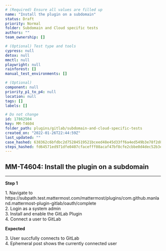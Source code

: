 ```yaml
---
# (Required) Ensure all values are filled up
name: "Install the plugin on a subdomain"
status: Draft
priority: Normal
folder: Subdomain and Cloud specific tests
authors: ""
team_ownership: []

# (Optional) Test type and tools
cypress: null
detox: null
mmctl: null
playwright: null
rainforest: []
manual_test_environments: []

# (Optional)
component: null
priority_p1_to_p4: null
location: null
tags: []
labels: []

# Do not change
id: 17862504
key: MM-T4604
folder_path: plugins/gitlab/subdomain-and-cloud-specific-tests
created_on: "2022-01-26T22:44:59Z"
last_updated: ""
case_hashed: 638362c6bfdbc2d75284519521bceed48e45d33ff6a4ed549b3e78f2d807ae2a4ea7de5fd35dfff1749b13fd1ae16131
steps_hashed: fd64571ed971dfe0407cfacefff08acaf47bf8cfe2cbbe0d4dec52b3e44385f6321dc3ca8986f6be4f7ee49e01b18ffc
---
```


## MM-T4604: Install the plugin on a subdomain

---

**Step 1**

1\. Navigate to https\://subpath.test.mattermost.com/mattermost/plugins/com.github.manland.mattermost-plugin-gitlab/oauth/complete\
2\. Login as a system admin\
3\. Install and enable the GitLab Plugin\
4\. Connect a user to GitLab

**Expected**

3\. User succfully connects to GitLab\
4\. Ephemeral post shows the currently connected user
